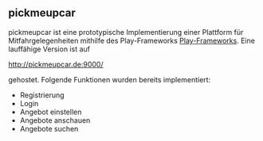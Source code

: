 ## pickmeupcar

pickmeupcar ist eine prototypische Implementierung einer Plattform für Mitfahrgelegenheiten mithilfe des Play-Frameworks [Play-Frameworks](https://www.playframework.com/ "Play Framework Website").
Eine lauffähige Version ist auf

http://pickmeupcar.de:9000/

gehostet.
Folgende Funktionen wurden bereits implementiert:

* Registrierung
* Login
* Angebot einstellen
* Angebote anschauen
* Angebote suchen





